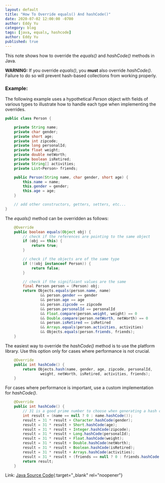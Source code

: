 ```yaml
---
layout: default
title: "How To Override equals() And hashCode()"
date: 2020-07-02 12:00:00 -0700
author: Eddy Yu
category: blog
tags: [java, equals, hashcode]
author: Eddy Yu
published: true
---
```


This note shows how to override the _equals()_ and _hashCode()_ methods in Java.

__WARNING:__ If you override _equals()_, you __must__ also override 
_hashCode()_. Failure to do so will prevent hash-based collections from working
properly.

### Example:
The following example uses a hypothetical _Person_ object with fields of 
various types to illustrate how to handle each type when implementing the 
overrides.
```java
public class Person {

    private String name;
    private char gender;
    private short age;
    private int zipcode;
    private long personalId;
    private float weight;
    private double netWorth;
    private boolean isRetired;
    private String[] activities;
    private List<Person> friends;

    public Person(String name, char gender, short age) {
        this.name = name;
        this.gender = gender;
        this.age = age;
    }

    // add other constructors, getters, setters, etc...
}
```
The _equals()_ method can be overridden as follows:
```java
    @Override
    public boolean equals(Object obj) {
        // check if the references are pointing to the same object
        if (obj == this) {
            return true;
        }

        // check if the objects are of the same type
        if (!(obj instanceof Person)) {
            return false;
        }

        // check if the significant values are the same
        final Person person = (Person) obj;
        return Objects.equals(person.name, name)
                && person.gender == gender
                && person.age == age
                && person.zipcode == zipcode
                && person.personalId == personalId
                && Float.compare(person.weight, weight) == 0
                && Double.compare(person.netWorth, netWorth) == 0
                && person.isRetired == isRetired
                && Arrays.equals(person.activities, activities)
                && Objects.equals(person.friends, friends);
    }
```
The easiest way to override the _hashCode()_ method is to use the platform 
library. Use this option only for cases where performance is not crucial.
```java
    @Override
    public int hashCode() {
        return Objects.hash(name, gender, age, zipcode, personalId,
                weight, netWorth, isRetired, activities, friends);
    }
``` 
For cases where performance is important, use a custom implementation for
_hashCode()_.
```java
    @Override
    public int hashCode() {
        // 31 is a good prime number to choose when generating a hash code
        int result = (name == null ? 0 : name.hashCode());
        result = 31 * result + Character.hashCode(gender);
        result = 31 * result + Short.hashCode(age);
        result = 31 * result + Integer.hashCode(zipcode);
        result = 31 * result + Long.hashCode(personalId);
        result = 31 * result + Float.hashCode(weight);
        result = 31 * result + Double.hashCode(netWorth);
        result = 31 * result + Boolean.hashCode(isRetired);
        result = 31 * result + Arrays.hashCode(activities);
        result = 31 * result + (friends == null ? 0 : friends.hashCode());
        return result;
    }
```
Link: [Java Source Code](https://github.com/eddycyu/learnbyexample/blob/master/src/main/java/dev/eddycyu/comparison/Person.java){:target="_blank" rel="noopener"}
